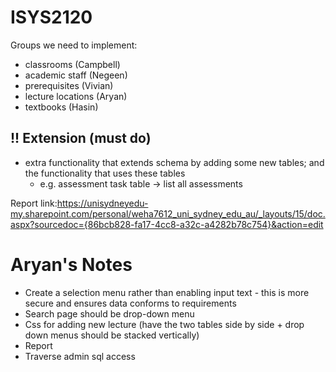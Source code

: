 # ISYS2120
Groups we need to implement:
- classrooms (Campbell)
- academic staff (Negeen)
- prerequisites (Vivian)
- lecture locations (Aryan) 
- textbooks (Hasin)

## !! Extension (must do)
- extra functionality that extends schema by adding some new tables; and the functionality that uses these tables
  - e.g. assessment task table -> list all assessments

Report link:https://unisydneyedu-my.sharepoint.com/personal/weha7612_uni_sydney_edu_au/_layouts/15/doc.aspx?sourcedoc={86bcb828-fa17-4cc8-a32c-a4282b78c754}&action=edit

# Aryan's Notes
- Create a selection menu rather than enabling input text - this is more secure and ensures data conforms to requirements
- Search page should be drop-down menu
- Css for adding new lecture (have the two tables side by side + drop down menus should be stacked vertically)
- Report
- Traverse admin sql access